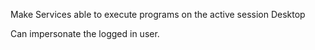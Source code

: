 


Make Services able to execute programs on the active session Desktop

Can impersonate the logged in user.


